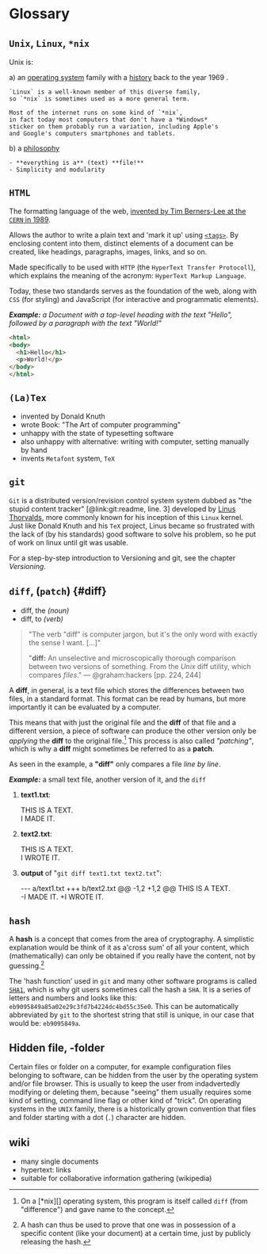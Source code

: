 # Glossary

## `Unix`, `Linux`, `*nix`

Unix is:

a) an [operating system][os] family with a [history] back to the year 1969 .

    `Linux` is a well-known member of this diverse family, 
    so `*nix` is sometimes used as a more general term.
    
    Most of the internet runs on some kind of `*nix`, 
    in fact today most computers that don't have a *Windows* 
    sticker on them probably run a variation, including Apple's 
    and Google's computers smartphones and tablets.

[os]: https://en.wikipedia.org/wiki/Operating_system
[history]: https://en.wikipedia.org/wiki/Unix

b) a [philosophy](https://en.wikipedia.org/wiki/Unix_philosophy)

    - **everything is a** (text) **file!**
    - Simplicity and modularity


## `HTML`

The formatting language of the web, [invented by Tim Berners-Lee at the `CERN` in 1989](http://www.w3.org/History/1989/proposal.html).

Allows the author to write a plain text and 'mark it up' using [`<tags>`](http://www.w3.org/History/19921103-hypertext/hypertext/WWW/MarkUp/Tags.html). 
By enclosing content into them, distinct elements of a document can be created, like headings, paragraphs, images, links, and so on.
  
Made specifically to be used with `HTTP` (the `HyperText Transfer Protocoll`), which explains the meaning of the acronym: `HyperText Markup Language`.

Today, these two standards serves as the foundation of the web, along with `CSS` (for styling) and JavaScript (for interactive and programmatic elements).

  ***Example:** 
  a Document with a top-level heading with the text "Hello", followed by a paragraph with the text "World!"*

```html
<html>
<body>
  <h1>Hello</h1>
  <p>World!</p>
</body>
</html>
```


## `(La)Tex`

- invented by Donald Knuth
- wrote Book: "The Art of computer programming"
- unhappy with the state of typesetting software
- also unhappy with alternative: writing with computer, setting manually by hand
- invents `Metafont` system, `TeX`

## `git`

`Git` is a distributed version/revision control system system dubbed as "the stupid content tracker" [@link:git:readme, line. 3] developed by [Linus Thorvalds](https://en.wikipedia.org/wiki/Linus_Torvalds), more commonly known for his inception of this `Linux` kernel.
Just like Donald Knuth and his `TeX` project, Linus became so frustrated with the lack of (by his standards) good software to solve his problem, so he put of work on linux until git was usable.

For a step-by-step introduction to Versioning and git, see the chapter *Versioning*.



## `diff`, (`patch`) {#diff}

- diff, the *(noun)*
- diff, to *(verb)*

> "The verb "diff" is computer jargon, but it's the only word with exactly the sense I want. […]"
> 
> "**diff:** An unselective and microscopically thorough comparison between two versions of something.
>  From the *Unix* diff utility, which compares *files*." — @graham:hackers [pp. 224, 244]

A **diff**, in general, is a text file which stores the differences between two files, in a standard format. This format can be read by humans, but more importantly it can be evaluated by a computer. 

This means that with just the original file and the **diff** of that file and a different version, a piece of software can produce the other version only be *applying* the **diff** to the original file.[^fn-diff] 
This process is also called *"patching"*, which is why a **diff** might sometimes be referred to as a **patch**.

As seen in the example, a **"diff"** only compares a file *line by line*.

  ***Example:***
  a small text file, another version of it, and the `diff`

1.   **text1.txt**:

        THIS IS A TEXT.  
        I MADE IT.

2.   **text2.txt**:

        THIS IS A TEXT.  
        I WROTE IT.

3.   **output** of "`git diff text1.txt text2.txt`":

        --- a/text1.txt
        +++ b/text2.txt
        @@ -1,2 +1,2 @@
         THIS IS A TEXT.  
        -I MADE IT.
        +I WROTE IT.


[^fn-diff]: On a [*nix][] operating system, this program is itself called `diff` (from "difference") and gave name to the concept.


## `hash`
A **hash** is a concept that comes from the area of cryptography. 
A simplistic explanation would be think of it as a'cross sum' of all your content, 
which (mathematically) can only be obtained if you really have the content, not by guessing.[^fn-hash] 

The 'hash function' used in `git` and many other software programs is called [`SHA1`](https://en.wikipedia.org/wiki/Sha1), which is why git users sometimes call the hash a `SHA`. 
It is a series of letters and numbers and looks like this: `eb9095849a85a02e29c3fd7b4224dc4bd55c35e0`. 
This can be automatically abbreviated by `git` to the shortest string that still is unique, in our case that would be: `eb9095849a`.

[^fn-hash]: A hash can thus be used to prove that one was in possession of a specific content (like your document) at a certain time, just by publicly releasing the hash.


## Hidden file, -folder

Certain files or folder on a computer, 
for example configuration files belonging to software, 
can be hidden from the user by the operating system and/or file browser.
This is usually to keep the user from indadvertedly modifying or deleting them, because "seeing" them usually requires some kind of setting, command line flag or other kind of "trick".
On operating systems in the `UNIX` family, there is a historically grown convention that files and folder starting with a dot (`.`) character are hidden.



## wiki

- many single documents
- hypertext: links
- suitable for collaborative information gathering (wikipedia)
